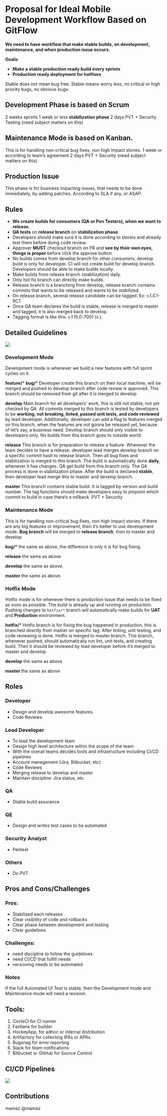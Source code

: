 # Proposal for Ideal Mobile Development Workflow Based on GitFlow
**We need to have workflow that make stable builds, on development, maintenance, and when production issue occurs.**

**Goals:** 
- **Make a stable production ready build every sprints**
- **Production ready deployment for hotfixes**

Stable does not mean bug free.
Stable means worry less, no critical or high priority bugs, no obvious bugs.

## Development Phase is based on Scrum
2 weeks sprints
1 week or less **stabilization phase**
2 days PVT + Security Testing (need subject matters on this)

## Maintenance Mode is based on Kanban.
This is for handling non-critical bug fixes, non high impact stories.
1 week or according to team’s agreement 
2 days PVT + Security (need subject matters on this)

## Production Issue
This phase is for business impacting issues, that needs to be done immediately, by adding patches.
According to SLA if any, or ASAP.

## Rules
* **We create builds for consumers (QA or Pen Testers), when we want to release.**
* **QA tests** on **release branch** on **stabilization phase**.
* Developers should make sure it is done according to stories and already test them before doing code review.
* Approver **MUST** checkout branch on PR and **see by their own eyes, things is proper** before click the approve button.
* No builds comes from develop branch for other consumers, develop build is only for developer. CI will not create build for develop branch. Developers should be able to make builds locally.
* Make builds from release branch (stabilization) daily.
* Only hot fix branch can directly make builds.
* Release branch is a branching from develop, release branch contains commits that wants to be released and wants to be stabilized.
* On release branch, several release candidate can be tagged. Ex: v.1.0.1-RC1.
* Once QA team declares the build is stable, release is merged to master and tagged, it is also merged back to develop.
* Tagging format is like this: v.1.15.0-7001 (v.<version><buildNumber>).

## Detailed Guidelines
![](proposal_based_gitflow/Screen%20Shot%202018-03-20%20at%208.36.05%20PM.png)

### Development Mode
Development mode is whenever we build a new features with full sprint cycles on it.

**feature/***
**bug/***
Developer create this branch on their local machine, will be merged and pushed to develop branch after code review is approved.
This branch should be removed from git after it is merged to develop

**develop**
Main branch for all developers’ work, this is still not stable, not yet checked by QA. All commits merged to this branch is tested by developers to be **working, not breaking, linted, passed unit tests, and code reviewed** by lead developer.
Additionally, developer can add a flag to features merged on this branch, when the features are not gonna be released yet, because of let’s say, a business need. 
Develop branch should only visible to developers only. No builds from this branch goes to outside world.

**release**
This branch is for preparation to release a feature. Whenever the team decides to have a release, developer lead merges develop branch on a specific commit hash to release branch. 
Then all bug fixes and stabilization is merged to this branch.
The build is automatically done **daily**, whenever it has changes.
QA get build from this branch only. 
The QA process is done in stabilization phase.
After the build is declared **stable**, then developer lead merge this to master and develop branch.

**master**
This branch contains stable build. It is tagged by version and build number. The tag functions should make developers easy to pinpoint which commit to build in case there’s a rollback.
PVT + Security 

### Maintenance Mode
This is for handling non-critical bug fixes, non high impact stories.
If there are any big features or improvement, then it’s better to use development mode.
**Bug branch** will be merged to **release branch**, then to master and develop

**bug/***
the same as above, the difference is only it is for bug fixing.

**release**
the same as above

**develop**
the same as above.

**master**
the same as above.

### Hotfix Mode
Hotfix mode is for whenever there is production issue that needs to be fixed as soon as possible. The build is already up and running on production.
Pushing changes to `hotfix/*` branch will automatically make builds for **UAT** and **Production** environment.

**hotfix/***
Hotfix branch is for fixing the bug happened in production, this is branched directly from master on specific tag.
After linting, unit testing, and code reviewing is done. 
Hotfix is merged to master branch.
This branch, whenever pushed, should automatically run lint, unit tests, and creating build.
Then it should be reviewed by lead developer before it’s merged to master and develop

**develop**
the same as above

**master**
the same as above

## Roles
### Developer
- Design and develop awesome features.
- Code Reviews.

### Lead Developer
- To lead the development team
- Design high level architecture within the scope of the team
- With the overall teams decides tools and infrastructure including CI/CD pipelines
- Account management (Jira, Bitbucket, etc)
- Code Reviews
- Merging release to develop and master
- Maintain discipline: Jira status, etc

### QA
- Stable build assurance

### QE
- Design and writes test cases to be automated

### Security Analyst
- Pentest

### Others
- Do PVT

## Pros and Cons/Challenges
### Pros:
- Stabilized each releases
- Clear visibility of code and rollbacks
- Clear phase between development and testing
- Clear guidelines

### Challenges:
- need discipline to follow the guidelines
- need CI/CD that fulfill needs
- versioning needs to be automated

### Notes
If the full Automated UI Test is stable, then the Development mode and Maintenance mode will need a revision.

## Tools:
1. CircleCI for CI runner
2. Fastlane for builder
3. HockeyApp, for adhoc or internal distribution
4. Artifactory for collecting IPAs or APKs 
5. Bugsnag for error reporting
6. Slack for team notifications
7. Bitbucket or GitHub for Source Control

## CI/CD Pipelines
![](proposal_based_gitflow/Screen%20Shot%202018-03-20%20at%208.50.14%20PM.png)

## Contributions
mamaz @mamaz

